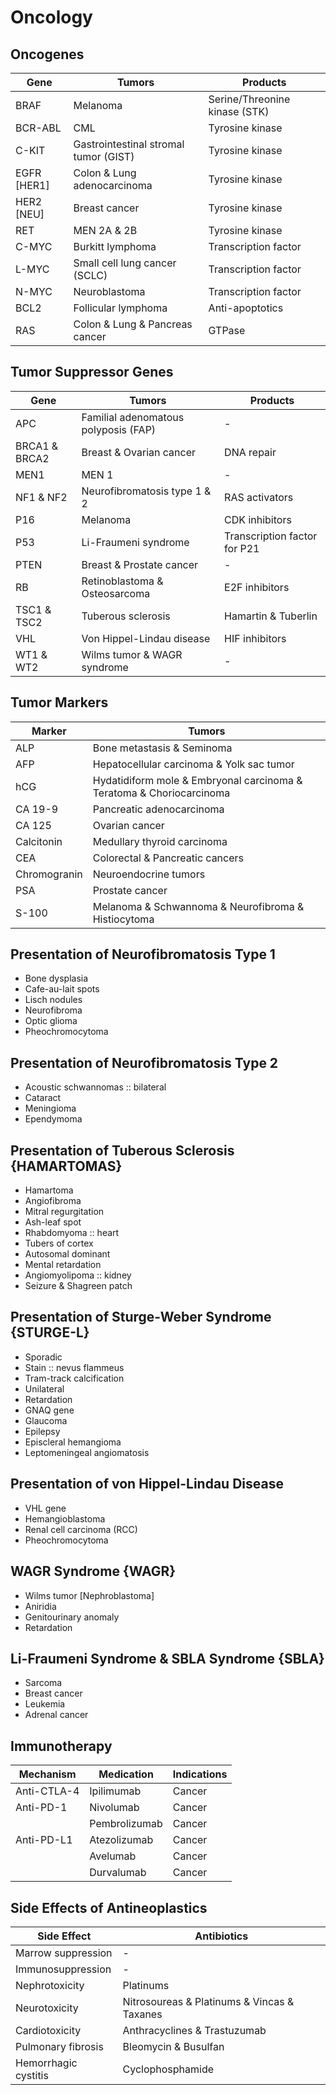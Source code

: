 # Oncology

## Oncogenes

|Gene|Tumors|Products|
|-|-|-|
|BRAF|Melanoma|Serine/Threonine kinase (STK)|
|BCR-ABL|CML|Tyrosine kinase|
|C-KIT|Gastrointestinal stromal tumor (GIST)|Tyrosine kinase|
|EGFR [HER1]|Colon & Lung adenocarcinoma|Tyrosine kinase|
|HER2 [NEU]|Breast cancer|Tyrosine kinase|
|RET|MEN 2A & 2B|Tyrosine kinase|
|C-MYC|Burkitt lymphoma|Transcription factor|
|L-MYC|Small cell lung cancer (SCLC)|Transcription factor|
|N-MYC|Neuroblastoma|Transcription factor|
|BCL2|Follicular lymphoma|Anti-apoptotics|
|RAS|Colon & Lung & Pancreas cancer|GTPase|

## Tumor Suppressor Genes

|Gene|Tumors|Products|
|-|-|-|
|APC|Familial adenomatous polyposis (FAP)|-|
|BRCA1 & BRCA2|Breast & Ovarian cancer|DNA repair|
|MEN1|MEN 1|-|
|NF1 & NF2|Neurofibromatosis type 1 & 2|RAS activators|
|P16|Melanoma|CDK inhibitors|
|P53|Li-Fraumeni syndrome|Transcription factor for P21|
|PTEN|Breast & Prostate cancer|-|
|RB|Retinoblastoma & Osteosarcoma|E2F inhibitors|
|TSC1 & TSC2|Tuberous sclerosis|Hamartin & Tuberlin|
|VHL|Von Hippel-Lindau disease|HIF inhibitors|
|WT1 & WT2|Wilms tumor & WAGR syndrome|-|

## Tumor Markers

|Marker|Tumors|
|-|-|
|ALP|Bone metastasis & Seminoma|
|AFP|Hepatocellular carcinoma & Yolk sac tumor|
|hCG|Hydatidiform mole & Embryonal carcinoma & Teratoma & Choriocarcinoma|
|CA 19-9|Pancreatic adenocarcinoma|
|CA 125|Ovarian cancer|
|Calcitonin|Medullary thyroid carcinoma|
|CEA|Colorectal & Pancreatic cancers|
|Chromogranin|Neuroendocrine tumors|
|PSA|Prostate cancer|
|S-100|Melanoma & Schwannoma & Neurofibroma & Histiocytoma|

## Presentation of Neurofibromatosis Type 1

- Bone dysplasia
- Cafe-au-lait spots
- Lisch nodules
- Neurofibroma
- Optic glioma
- Pheochromocytoma

## Presentation of Neurofibromatosis Type 2

- Acoustic schwannomas :: bilateral
- Cataract
- Meningioma
- Ependymoma

## Presentation of Tuberous Sclerosis {HAMARTOMAS}

- Hamartoma
- Angiofibroma
- Mitral regurgitation
- Ash-leaf spot
- Rhabdomyoma :: heart
- Tubers of cortex
- Autosomal dominant
- Mental retardation
- Angiomyolipoma :: kidney
- Seizure & Shagreen patch

## Presentation of Sturge-Weber Syndrome {STURGE-L}

- Sporadic
- Stain :: nevus flammeus
- Tram-track calcification
- Unilateral
- Retardation
- GNAQ gene
- Glaucoma
- Epilepsy
- Episcleral hemangioma
- Leptomeningeal angiomatosis

## Presentation of von Hippel-Lindau Disease

- VHL gene
- Hemangioblastoma
- Renal cell carcinoma (RCC)
- Pheochromocytoma

## WAGR Syndrome {WAGR}

- Wilms tumor [Nephroblastoma]
- Aniridia
- Genitourinary anomaly
- Retardation

## Li-Fraumeni Syndrome & SBLA Syndrome {SBLA}

- Sarcoma
- Breast cancer
- Leukemia
- Adrenal cancer

## Immunotherapy

|Mechanism|Medication|Indications|
|-|-|-|
|Anti-CTLA-4|Ipilimumab|Cancer|
|Anti-PD-1|Nivolumab|Cancer|
||Pembrolizumab|Cancer|
|Anti-PD-L1|Atezolizumab|Cancer|
||Avelumab|Cancer|
||Durvalumab|Cancer|

## Side Effects of Antineoplastics

|Side Effect|Antibiotics|
|-|-|
|Marrow suppression|-|
|Immunosuppression|-|
|Nephrotoxicity|Platinums|
|Neurotoxicity|Nitrosoureas & Platinums & Vincas & Taxanes|
|Cardiotoxicity|Anthracyclines & Trastuzumab|
|Pulmonary fibrosis|Bleomycin & Busulfan|
|Hemorrhagic cystitis|Cyclophosphamide|

